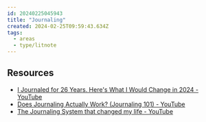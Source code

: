 ```yaml
---
id: 20240225045943
title: "Journaling"
created: 2024-02-25T09:59:43.634Z
tags:
  - areas
  - type/litnote
---
```


## Resources

- [I Journaled for 26 Years. Here's What I Would Change in 2024 - YouTube](https://www.youtube.com/watch?v=fpJpwXWwfjM&t=45s&pp=ygUKam91cm5hbGluZw%3D%3D)
- [Does Journaling Actually Work? (Journaling 101) - YouTube](https://www.youtube.com/watch?v=FNJO1pZV-I8&pp=ygUKam91cm5hbGluZw%3D%3D)
- [The Journaling System that changed my life - YouTube](https://www.youtube.com/watch?v=U8RQsJ0Q3Mo)